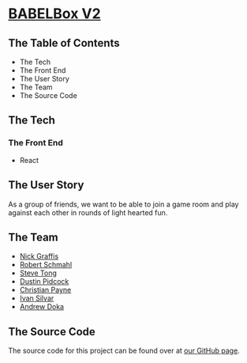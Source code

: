 # [BABELBox V2]()

## The Table of Contents
- The Tech
- The Front End
- The User Story
- The Team
- The Source Code
## The Tech
### The Front End
- React
## The User Story
As a group of friends, we want to be able to join a game room and play against each other in rounds of light hearted fun.
## The Team
- [Nick Graffis](https://github.com/nickgraffis)
- [Robert Schmahl](https://github.com/rschm007)
- [Steve Tong](https://github.com/steversonTong)
- [Dustin Pidcock](https://github.com/DustinPiddy)
- [Christian Payne](https://github.com/ChristianPayne)
- [Ivan Silvar](https://github.com/ifsilvar)
- [Andrew Doka](https://github.com/andrewdoka)
## The Source Code
The source code for this project can be found over at [our GitHub page](https://github.com/https-github-com-steversonTong/BABELbox-backend).